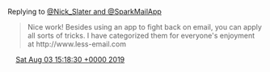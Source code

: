 Replying to [@Nick\_Slater and @SparkMailApp](https://twitter.com/Nick_Slater/status/1155869538342318080)

> Nice work\! Besides using an app to fight back on email, you can apply all sorts of tricks\. I have categorized them for everyone's enjoyment at http://www\.less\-email\.com

<img src="../../media/tweet.ico" width="12" /> [Sat Aug 03 15:18:30 +0000 2019](https://twitter.com/DromerDenker/status/1157672094727114752)